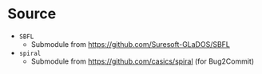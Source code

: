 # Source

- `SBFL`
  - Submodule from https://github.com/Suresoft-GLaDOS/SBFL
- `spiral`
  - Submodule from https://github.com/casics/spiral (for Bug2Commit)
